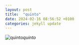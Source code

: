 ```yaml
---
layout: post
title:  "quinto"
date: 2024-02-16 08:56:52 +0100
categories: jekyll update
---
```





![quinto]()*quinto*&nbsp;



[jekyll-docs]: https://jekyllrb.com/docs/home
[jekyll-gh]:   https://github.com/jekyll/jekyll
[jekyll-talk]: https://talk.jekyllrb.com/
